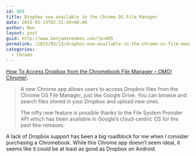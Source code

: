 ```yaml
---
id: 665
title: Dropbox now available in the Chrome OS File Manager
date: 2015-03-13T02:21:59+00:00
author: Ben
layout: post
guid: http://www.benjaminoakes.com/?p=665
permalink: /2015/03/13/dropbox-now-available-in-the-chrome-os-file-manager/
categories:
  - Chrome
---
```

[How To Access Dropbox from the Chromebook File Manager &#8211; OMG! Chrome!](http://www.omgchrome.com/you-can-now-access-dropbox-on-your-chromebook/).

> A new Chrome app allows users to access Dropbox files from the Chrome OS File Manager, just like Google Drive. You can browse and search files stored in your Dropbox and upload new ones.
> 
> The nifty new feature is possible thanks to the File System Provider API which has been available in Google’s cloud-centric OS for the past few releases.

A lack of Dropbox support has been a big roadblock for me when I consider purchasing a Chromebook. While this Chrome app doesn&#8217;t seem ideal, it seems like it could be at least as good as Dropbox on Android.